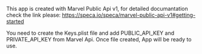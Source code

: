 This app is created with Marvel Public Api v1, for detailed documantation check the link please: https://speca.io/speca/marvel-public-api-v1#getting-started

You need to create the Keys.plist file and add PUBLIC_API_KEY and PRIVATE_API_KEY from Marvel Api. Once file created, App will be ready to use.
